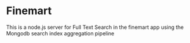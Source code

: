 # Finemart

<p>This is a node.js server for Full Text Search in the finemart app using the Mongodb search index aggregation pipeline</p>